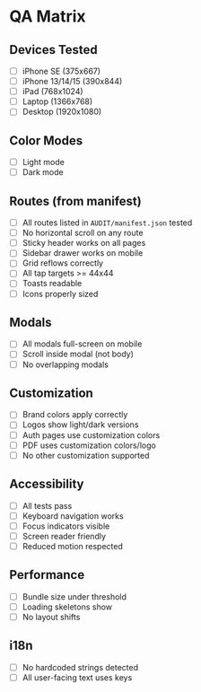 # QA Matrix

## Devices Tested
- [ ] iPhone SE (375x667)
- [ ] iPhone 13/14/15 (390x844)
- [ ] iPad (768x1024)
- [ ] Laptop (1366x768)
- [ ] Desktop (1920x1080)

## Color Modes
- [ ] Light mode
- [ ] Dark mode

## Routes (from manifest)
- [ ] All routes listed in `AUDIT/manifest.json` tested
- [ ] No horizontal scroll on any route
- [ ] Sticky header works on all pages
- [ ] Sidebar drawer works on mobile
- [ ] Grid reflows correctly
- [ ] All tap targets >= 44x44
- [ ] Toasts readable
- [ ] Icons properly sized

## Modals
- [ ] All modals full-screen on mobile
- [ ] Scroll inside modal (not body)
- [ ] No overlapping modals

## Customization
- [ ] Brand colors apply correctly
- [ ] Logos show light/dark versions
- [ ] Auth pages use customization colors
- [ ] PDF uses customization colors/logo
- [ ] No other customization supported

## Accessibility
- [ ] All tests pass
- [ ] Keyboard navigation works
- [ ] Focus indicators visible
- [ ] Screen reader friendly
- [ ] Reduced motion respected

## Performance
- [ ] Bundle size under threshold
- [ ] Loading skeletons show
- [ ] No layout shifts

## i18n
- [ ] No hardcoded strings detected
- [ ] All user-facing text uses keys